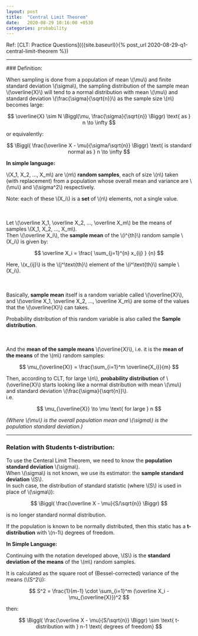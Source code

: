 ```yaml
---
layout: post
title:  "Central Limit Theorem"
date:   2020-08-29 10:16:00 +0530
categories: probability
---
```

Ref: [CLT: Practice Questions]({{site.baseurl}}{% post_url 2020-08-29-q1-central-limit-theorem %})
<hr/>
### Definition:

When sampling is done from a population of mean \\(\mu\\) and finite standard deviation \\(\sigma\\), the sampling distribution of the sample mean \\(\overline{X}\\) will tend to a normal distribution with mean \\(\mu\\) and standard deviation \\(\frac{\sigma}{\sqrt{n}}\\) as the sample size \\(n\\) becomes large:

$$
\overline{X} \sim N \Biggl(\mu, \frac{\sigma}{\sqrt{n}} \Biggr) \text{ as } n \to \infty
$$

or equivalently:

$$
\Biggl( \frac{\overline X - \mu}{\sigma/\sqrt{n}} \Biggr) \text{ is standard normal as } n \to \infty
$$


**In simple language:**

\\(X_1, X_2, ..., X_m\\) are \\(m\\) **random samples**, each of size \\(n\\) taken (with replacement) from a population whose overall mean and variance are \\(\mu\\) and \\(\sigma^2\\) respectively.

Note: each of these \\(X_i\\) is a **set** of \\(n\\) elements, not a single value.
<br/> <br/> <br/> 


Let \\(\overline X_1, \overline X_2, ..., \overline X_m\\)  be the means of samples \\(X_1, X_2, ..., X_m\\). <br/>
Then \\(\overline X_i\\), the **sample mean** of the \\(i^{th}\\) random sample \\(X_i\\) is given by:

$$
\overline X_i = \frac{ \sum_{j=1}^{n} x_{ij} } {n}
$$

Here, \\(x_{ij}\\) is the \\(j^\text{th}\\) element of the \\(i^\text{th}\\) sample \\(X_i\\).
<br/> <br/> <br/> 


Basically, **sample mean** itself is a random variable called \\(\overline{X}\\), and \\(\overline X_1, \overline X_2, ..., \overline X_m\\) are some of the values that the \\(\overline{X}\\) can takes.

Probability distribution of this random variable is also called the **Sample distribution**.
<br/> <br/> <br/> 


And the **mean of the sample means** \\(\overline{X}\\), i.e. it is the **mean of the means** of the \\(m\\) random samples:

$$
\mu_{\overline{X}} = \frac{\sum_{i=1}^m \overline{X_i}}{m}
$$

Then, according to CLT, for large \\(n\\), **probability distribution** of \\(\overline{X}\\) starts looking like a normal distribution with mean \\(\mu\\) and standard deviation \\(\frac{\sigma}{\sqrt{n}}\\). <br/>
i.e. 

$$
\mu_{\overline{X}} \to \mu \text{ for large } n 
$$

_(Where \\(\mu\\) is the overall population mean and \\(\sigma\\) is the population standard deviation.)_ <br/>


<hr/>

### Relation with Students t-distribution:

To use the Centeral Limit Theorem, we need to know the **population standard deviation** \\(\sigma\\). <br/>
When \\(\sigma\\) is not known, we use its estimator: the **sample standard deviation** \\(S\\). <br/>
In such case, the distribution of standard statistic (where \\(S\\) is used in place of \\(\sigma\\)):

$$
\Biggl( \frac{\overline X - \mu}{S/\sqrt{n}} \Biggr)
$$

is no longer standard normal distribution.

If the population is known to be normally distributed, then this static has a **t-distribution** with \\(n-1\\) degrees of freedom.

**In Simple Language:**

Continuing with the notation developed above, \\(S\\) is the **standard deviation of the means** of the \\(m\\) random samples.

It is calculated as the square root of (Bessel-corrected) variance of the means (\\(S^2\\)):

$$
S^2 = \frac{1}{m-1} \cdot \sum_{i=1}^m (\overline X_i - \mu_{\overline{X}})^2
$$

then:

$$
\Biggl( \frac{\overline X - \mu}{S/\sqrt{n}} \Biggr) \sim \text{ t-distribution with } n-1 \text{ degrees of freedom}
$$